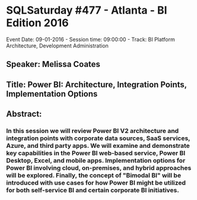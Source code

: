 # SQLSaturday #477 - Atlanta - BI Edition 2016
Event Date: 09-01-2016 - Session time: 09:00:00 - Track: BI Platform Architecture, Development  Administration
## Speaker: Melissa Coates
## Title: Power BI: Architecture, Integration Points, Implementation Options
## Abstract:
### In this session we will review Power BI V2 architecture and integration points with corporate data sources, SaaS services, Azure, and third party apps. We will examine and demonstrate key capabilities in the Power BI web-based service, Power BI Desktop, Excel, and mobile apps. Implementation options for Power BI involving cloud, on-premises, and hybrid approaches will be explored. Finally, the concept of "Bimodal BI" will be introduced with use cases for how Power BI might be utilized for both self-service BI and certain corporate BI initiatives.
